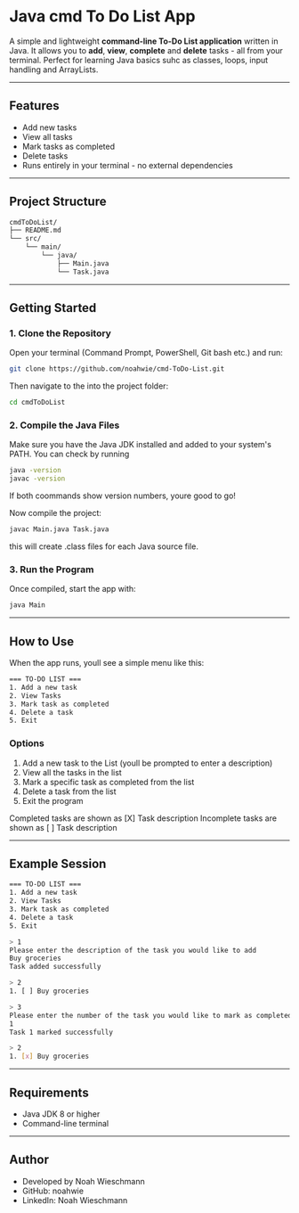 # Java cmd To Do List App

A simple and lightweight **command-line To-Do List application** written in Java.
It allows you to **add**, **view**, **complete** and **delete** tasks - all from your terminal.
Perfect for learning Java basics suhc as classes, loops, input handling and ArrayLists.

---

## Features

- Add new tasks
- View all tasks
- Mark tasks as completed
- Delete tasks
- Runs entirely in your terminal - no external dependencies

---

## Project Structure 

```bash
cmdToDoList/
├── README.md
└── src/
    └── main/
        └── java/
            ├── Main.java
            └── Task.java
```
--- 

## Getting Started 

### 1. Clone the Repository

Open your terminal (Command Prompt, PowerShell, Git bash etc.) and run:

```bash
git clone https://github.com/noahwie/cmd-ToDo-List.git
```

Then navigate to the into the project folder: 

```bash
cd cmdToDoList
```

### 2. Compile the Java Files

Make sure you have the Java JDK installed and added to your system's PATH.
You can check by running 

```bash
java -version
javac -version
```

If both coommands show version numbers, youre good to go!

Now compile the project:

```bash
javac Main.java Task.java
```

this will create .class files for each Java source file. 

### 3. Run the Program 

Once compiled, start the app with: 

```bash
java Main
```

---

## How to Use

When the app runs, youll see a simple menu like this:

```bash
=== TO-DO LIST ===
1. Add a new task
2. View Tasks
3. Mark task as completed
4. Delete a task
5. Exit
```

### Options 

1. Add a new task to the List (youll be prompted to enter a description)
2. View all the tasks in the list
3. Mark a specific task as completed from the list
4. Delete a task from the list
5. Exit the program

Completed tasks are shown as [X] Task description
Incomplete tasks are shown as [ ] Task description

---

## Example Session

```bash
=== TO-DO LIST ===
1. Add a new task
2. View Tasks
3. Mark task as completed
4. Delete a task
5. Exit

> 1
Please enter the description of the task you would like to add
Buy groceries
Task added successfully

> 2
1. [ ] Buy groceries

> 3
Please enter the number of the task you would like to mark as completed
1
Task 1 marked successfully

> 2
1. [x] Buy groceries
```

--- 

## Requirements 

- Java JDK 8 or higher
- Command-line terminal

---

## Author 

- Developed by Noah Wieschmann 
- GitHub: noahwie 
- LinkedIn: Noah Wieschmann 
